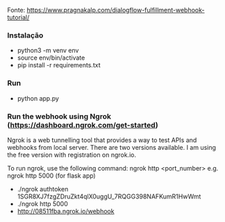 Fonte: https://www.pragnakalp.com/dialogflow-fulfillment-webhook-tutorial/

### Instalação
- python3 -m venv env
- source env/bin/activate
- pip install -r requirements.txt

### Run
- python app.py

### Run the webhook using Ngrok (https://dashboard.ngrok.com/get-started)

Ngrok is a web tunnelling tool that provides a way to test APIs and webhooks from local server. There are two versions available. I am using the free version with registration on ngrok.io.

To run ngrok, use the following command: ngrok http <port_number>
e.g. ngrok http 5000 (for flask app)

- ./ngrok authtoken 1SGR8XJ7fzgZDruZkt4qlX0uggU_7RQGG398NAFKumR1HwWmt
- ./ngrok http 5000 
- http://08511fba.ngrok.io/webhook